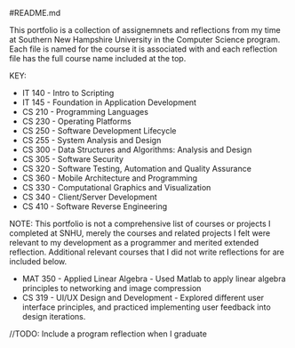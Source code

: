 #README.md

This portfolio is a collection of assignemnets and reflections from my time at Southern New Hampshire University in the Computer Science program. Each file is named for the course it is associated with and each reflection file has the full course name included at the top. 

KEY:

- IT 140 - Intro to Scripting
- IT 145 - Foundation in Application Development
- CS 210 - Programming Languages
- CS 230 - Operating Platforms
- CS 250 - Software Development Lifecycle
- CS 255 - System Analysis and Design
- CS 300 - Data Structures and Algorithms: Analysis and Design
- CS 305 - Software Security
- CS 320 - Software Testing, Automation and Quality Assurance
- CS 360 - Mobile Architecture and Programming
- CS 330 - Computational Graphics and Visualization
- CS 340 - Client/Server Development
- CS 410 - Software Reverse Engineering

NOTE: This portfolio is not a comprehensive list of courses or projects I completed at SNHU, merely the courses and related projects I felt were relevant to my development as a programmer and merited extended reflection. Additional relevant courses that I did not write reflections for are included below.


- MAT 350 - Applied Linear Algebra - Used Matlab to apply linear algebra principles to networking and image compression
- CS 319 - UI/UX Design and Development - Explored different user interface principles, and practiced implementing user feedback into design iterations.

//TODO: Include a program reflection when I graduate
